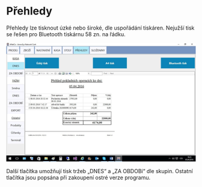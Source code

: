 # Přehledy

Přehledy lze tisknout úzké nebo široké, dle uspořádání tiskáren. Nejužší tisk se řešen pro Bluetooth tiskárnu 58 zn. na řádku.

![Přehledy](img/prehled.png)

Další tlačítka umožňují tisk tržeb „DNES“ a „ZA OBDOBí“ dle skupin. Ostatní tlačítka jsou popsána  při zakoupení ostré verze programu.
